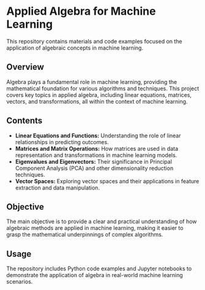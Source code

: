 # Applied Algebra for Machine Learning

This repository contains materials and code examples focused on the application of algebraic concepts in machine learning.

## Overview

Algebra plays a fundamental role in machine learning, providing the mathematical foundation for various algorithms and techniques. This project covers key topics in applied algebra, including linear equations, matrices, vectors, and transformations, all within the context of machine learning.

## Contents

- **Linear Equations and Functions:** Understanding the role of linear relationships in predicting outcomes.
- **Matrices and Matrix Operations:** How matrices are used in data representation and transformations in machine learning models.
- **Eigenvalues and Eigenvectors:** Their significance in Principal Component Analysis (PCA) and other dimensionality reduction techniques.
- **Vector Spaces:** Exploring vector spaces and their applications in feature extraction and data manipulation.

## Objective

The main objective is to provide a clear and practical understanding of how algebraic methods are applied in machine learning, making it easier to grasp the mathematical underpinnings of complex algorithms.

## Usage

The repository includes Python code examples and Jupyter notebooks to demonstrate the application of algebra in real-world machine learning scenarios.

